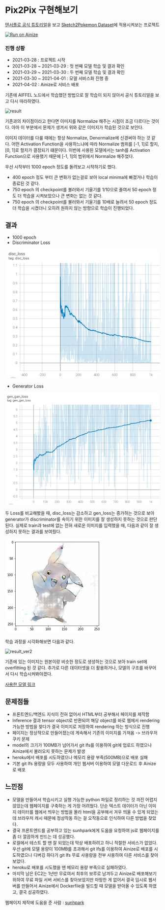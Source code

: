 # Pix2Pix 구현해보기

[텐서플로 공식 튜토리얼](https://www.tensorflow.org/tutorials/generative/pix2pix)을 보고 [Sketch2Pokemon Dataset](https://www.kaggle.com/norod78/sketch2pokemon)에 적용시켜보는 프로젝트

[![Run on Ainize](https://ainize.ai/images/run_on_ainize_button.svg)](https://ainize.web.app/redirect?git_repo=https://github.com/ceuity/sketch2pokemon)

### 진행 상황

- 2021-03-28 : 프로젝트 시작
- 2021-03-28 ~ 2021-03-29 : 첫 번째 모델 학습 및 결과 확인
- 2021-03-29 ~ 2021-03-30 : 두 번째 모델 학습 및 결과 확인
- 2021-03-30 ~ 2021-04-01 : 모델 서비스화 진행 중
- 2021-04-02 : Ainize로 서비스 배포

기존에 AIFFEL 노드에서 학습했던 방법으로 잘 학습이 되지 않아서 공식 튜토리얼을 보고 다시 따라하였다.

![result](./images/result.gif)

기존과의 차이점이라고 한다면 이미지를 Normalize 해주는 시점이 조금 다르다는 것이다. 아마 이 부분에서 문제가 생겨서 위와 같은 이미지가 학습된 것으로 보인다.

이미지 데이터를 다룰 때에는 항상 Normalize, Denormalize에 신경써야 하는 것 같다. 어떤 Activation Function을 사용하느냐에 따라 Normalize 범위를 [-1, 1]로 할지, [0, 1]로 할지가 결정되기 떄문이다. 이번에 사용된 모델에서는 tanh를 Activation Function으로 사용했기 때문에 [-1, 1]의 범위에서 Normalize 해주었다.

우선 시작부터 1000 epoch 정도를 돌려보고 시작하기로 했다.

- 400 epoch 정도 부터 큰 변화가 없는걸로 보아 local minima에 빠졌거나 학습이 종료된 것 같다.
- 750 epoch 의 checkpoint를 불러와서 기울기를 1/10으로 줄여서 50 epoch 정도 더 학습을 시켜보았으나 큰 변화는 없는 것 같다.
- 750 epoch 의 checkpoint를 불러와서 기울기를 10배로 늘려서 50 epoch 정도 더 학습을 시켰더니 오히려 원하지 않는 방향으로 학습이 진행되었다.

## 결과

- 1000 epoch
- Discriminator Loss

![images00](./images/images00.png)

- Generator Loss

![images01](./images/images01.png)

두 Loss를 비교해봤을 때, disc_loss는 감소하고 gen_loss는 증가하는 것으로 보아 generator가 discriminator를 속이기 위한 이미지를 잘 생성하지 못하는 것으로 판단된다. 실제로 train과 test에 없는 전혀 새로운 이미지를 입력했을 때, 다음과 같이 잘 생성하지 못하는 결과를 보여줬다.

![images02](./images/images02.png)

학습 과정을 시각화해보면 다음과 같다.

![result_ver2](./images/result_ver2.gif)

기존에 있는 이미지는 원본이랑 비슷한 정도로 생성하는 것으로 보아 train set에 overfitting 된 것 같다. 추가로 다른 데이터셋을 더 활용하거나, 모델의 구조를 바꾸어서 다시 학습시켜봐야겠다.

[사용한 모델 링크](https://drive.google.com/file/d/1v1t2AXEb94rvw32Zj24_9dmQj2_58vB2/view?usp=sharing)

## 문제점들

- 프론트엔드/백엔드 지식이 전혀 없어서 HTML부터 공부해서 페이지를 제작함
- Inference 결과 tensor object로 반환되어 해당 object를 바로 웹에서 rendering 가능한 방법을 찾다가 결국 이미지로 저장하여 rendering 하는 방식으로 진행
- 페이지는 정상적으로 만들어졌는데 계속해서 기존의 이미지를 가져옴 -> 브라우저 쿠키 문제
- model의 크기가 100MB가 넘어가서 git lfs를 이용하여 git에 업로드 하였으나 Ainize에서 불러오지 못하는 문제가 발생
- heroku에서 배포를 시도하였으나 메모리 용량 부족(500MB)으로 배포 실패
- 기본 git lfs 용량을 모두 사용하여 개인 웹서버 이용하여 모델 다운로드 후 Ainize로 배포

## 느낀점

- 모델을 만들어서 학습시키고 실행 가능한 python 파일로 정리하는 것 까진 어렵지 않았는데 웹페이지를 구축하는 게 가장 어려웠다. 단순 텍스트 데이터가 아닌 이미지 데이터를 웹에서 띄우는 방법을 몰라 html을 공부해서 겨우 띄울 수 있게 되었는데 브라우저 캐시 때문에 정상작동 하는 걸 오작동으로 인식하여 다른 방법을 찾았다.
- 결국 프론트엔드를 공부하고 있는 sunhpark에게 도움을 요청하여 js로 웹페이지를 좀 더 깔끔하게 만드는 데 성공했다.
- 로컬에서 테스트 할 땐 잘 되었는데 막상 배포하려고 하니 적절한 서비스가 없었다. 우선 git에 모델 용량이 100MB를 초과해서 git lfs를 이용하여 Ainize로 배포를 시도하였으나 디버깅 하다가 git lfs 무료 사용량을 전부 사용하여 다른 서비스를 찾아보았다.
- heroku로 배포를 시도했을 땐 메모리 용량 부족으로 실패하였다.
- 마지막 남은 EC2는 1년만 무료여서 최후의 보루로 남겨두고 Ainize로 배포해보기 위하여 무료 파일 서버 서비스를 찾아보았지만 마땅한 게 없어서 결국 임시로 웹서버를 만들어서 Ainize에서 Dockerfile을 빌드할 때 모델을 받아올 수 있도록 하였고, 결국 성공하였다.

웹페이지 제작에 도움을 준 사람 : [sunhpark](https://github.com/sunhpark42)
